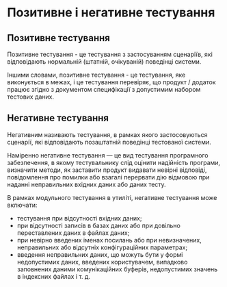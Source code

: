 # Позитивне і негативне тестування

## Позитивне тестування

Позитивне тестування - це тестування з застосуванням сценаріїв, які відповідають нормальній (штатній, очікуваній) поведінці системи. 

Іншими словами, позитивне тестування - це тестування, яке виконується в межах, і це тестування перевіряє, що продукт / додаток працює згідно з документом специфікації з допустимим набором тестових даних.

## Негативне тестування

Негативним називають тестування, в рамках якого застосовуються сценарії, які відповідають позаштатній поведінці тестованої системи.  

Наміренно негативне тестування — це вид тестування програмного забезпечення, в якому тестувальнику слід оцінити надійність програми, визначити методи, як заставити продукт видавати невірні відповіді, повідомлення про помилки або взагалі перервати дію відмовою при наданні неправильних вхідних даних або даних тесту.

В рамках модульного тестування в утиліті, негативне тестування може включати:
- тестування при відсутності вхідних даних;
- при відсутності записів в базах даних або при довільно переставлених даних в файлах даних;
- при невірно введених іменах посилань або при невизначених, неправильних або відсутніх конфігураційних параметрах;
- введення неправильних даних, що можуть бути у формі недопустимих даних, введених користувачем, випадково заповнених даними комунікаційних буферів, недопустимих значень в індексних файлах і т. д.